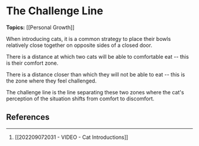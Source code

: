 # The Challenge Line
**Topics:** [[Personal Growth]]


When introducing cats, it is a common strategy to place their bowls relatively close together on opposite sides of a closed door.

There is a distance at which two cats will be able to comfortable eat -- this is their comfort zone.

There is a distance closer than which they will not be able to eat -- this is the zone where they feel challenged.

The challenge line is the line separating these two zones where the cat's perception of the situation shifts from comfort to discomfort.

## References
---
1. [[202209072031 - VIDEO - Cat Introductions]]